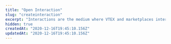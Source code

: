 ```yaml
---
title: "Open Interaction"
slug: "createinteraction"
excerpt: "Interactions are the medium where VTEX and marketplaces interact about a specific event. They are how both agents inform Sent Offers about any changes made in an offer, in price, inventory, catalog information or status, for example. For every action that happens to the offer, the connector must create an Interaction notifying it, or update an existing one. This endpoint creates a new interaction for that SKU."
hidden: true
createdAt: "2020-12-16T19:45:10.156Z"
updatedAt: "2020-12-16T19:45:10.156Z"
---
```


